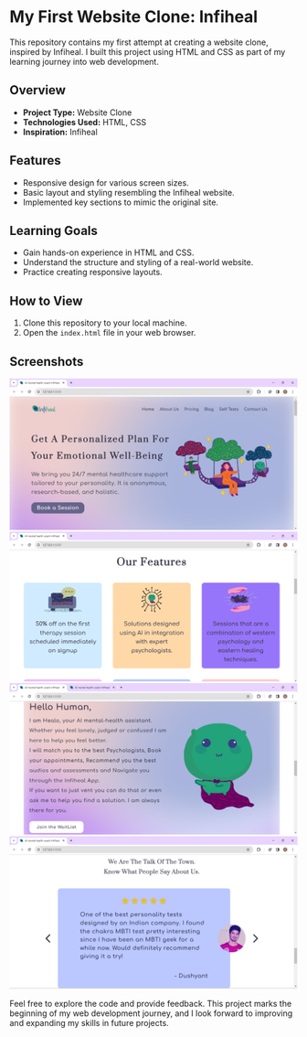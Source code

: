 # My First Website Clone: Infiheal

This repository contains my first attempt at creating a website clone, inspired by Infiheal. I built this project using HTML and CSS as part of my learning journey into web development.

## Overview
- **Project Type:** Website Clone
- **Technologies Used:** HTML, CSS
- **Inspiration:** Infiheal

## Features
- Responsive design for various screen sizes.
- Basic layout and styling resembling the Infiheal website.
- Implemented key sections to mimic the original site.

## Learning Goals
- Gain hands-on experience in HTML and CSS.
- Understand the structure and styling of a real-world website.
- Practice creating responsive layouts.

## How to View
1. Clone this repository to your local machine.
2. Open the `index.html` file in your web browser.

## Screenshots
![Homepage](assets/infiheal-1.png)
![Section 1](assets/infiheal-2.png)
![Section 2](assets/infiheal-4.png)
![Testimonial](assets/infiheal-5.png)

Feel free to explore the code and provide feedback. This project marks the beginning of my web development journey, and I look forward to improving and expanding my skills in future projects.
